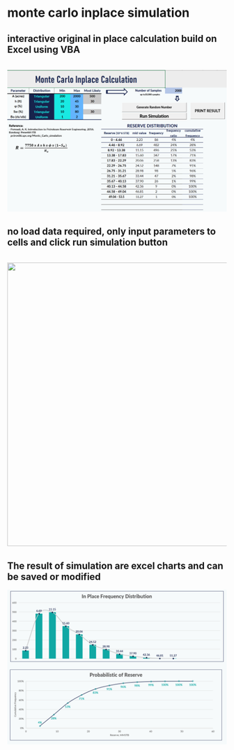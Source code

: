 # monte carlo inplace simulation
## interactive original in place calculation build on Excel using VBA 
\
![](Snapshot_MC_1.png)
## no load data required, only input parameters to cells and click run simulation button
\
<img src="Monte Carlo 2.0 Updated.xlsm - Excel 2021-12-28 16-07-26 (1).gif" class="center" width="850" height="650" >
## The result of simulation are excel charts and can be saved or modified
![](Snapshot_MC_2.png)
